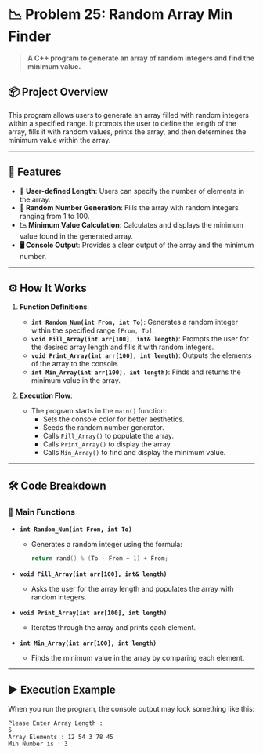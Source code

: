 # 📉 Problem 25: Random Array Min Finder

> **A C++ program to generate an array of random integers and find the minimum value.**

## 📦 Project Overview
This program allows users to generate an array filled with random integers within a specified range. It prompts the user to define the length of the array, fills it with random values, prints the array, and then determines the minimum value within the array.

---

## 🌟 Features
- **🔢 User-defined Length**: Users can specify the number of elements in the array.
- **🎲 Random Number Generation**: Fills the array with random integers ranging from 1 to 100.
- **📉 Minimum Value Calculation**: Calculates and displays the minimum value found in the generated array.
- **🖥️ Console Output**: Provides a clear output of the array and the minimum number.

---

## ⚙️ How It Works
1. **Function Definitions**:
   - **`int Random_Num(int From, int To)`**: Generates a random integer within the specified range `[From, To]`.
   - **`void Fill_Array(int arr[100], int& length)`**: Prompts the user for the desired array length and fills it with random integers.
   - **`void Print_Array(int arr[100], int length)`**: Outputs the elements of the array to the console.
   - **`int Min_Array(int arr[100], int length)`**: Finds and returns the minimum value in the array.

2. **Execution Flow**:
   - The program starts in the `main()` function:
     - Sets the console color for better aesthetics.
     - Seeds the random number generator.
     - Calls `Fill_Array()` to populate the array.
     - Calls `Print_Array()` to display the array.
     - Calls `Min_Array()` to find and display the minimum value.

---

## 🛠️ Code Breakdown
### 🔹 Main Functions
- **`int Random_Num(int From, int To)`**
  - Generates a random integer using the formula:
    ```cpp
    return rand() % (To - From + 1) + From;
    ```

- **`void Fill_Array(int arr[100], int& length)`**
  - Asks the user for the array length and populates the array with random integers.

- **`void Print_Array(int arr[100], int length)`**
  - Iterates through the array and prints each element.

- **`int Min_Array(int arr[100], int length)`**
  - Finds the minimum value in the array by comparing each element.

---

## ▶️ Execution Example
When you run the program, the console output may look something like this:

```plaintext
Please Enter Array Length : 
5
Array Elements : 12 54 3 78 45 
Min Number is : 3
